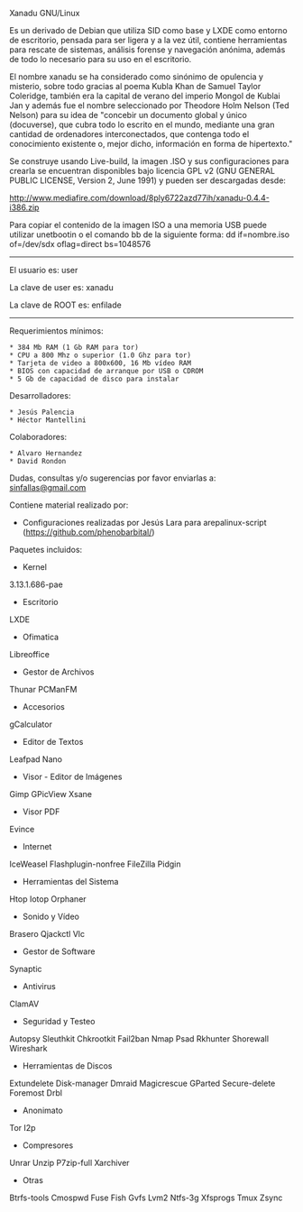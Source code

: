 Xanadu GNU/Linux

Es un derivado de Debian que utiliza SID como base y LXDE como entorno de escritorio, pensada para ser ligera y a la vez útil, contiene herramientas para rescate de sistemas, análisis forense y navegación anónima, además de todo lo necesario para su uso en el escritorio.

El nombre xanadu se ha considerado como sinónimo de opulencia y misterio, sobre todo gracias al poema Kubla Khan de Samuel Taylor Coleridge, también era la capital de verano del imperio Mongol de Kublai Jan y además fue el nombre seleccionado por Theodore Holm Nelson (Ted Nelson) para su idea de "concebir un documento global y único (docuverse), que cubra todo lo escrito en el mundo, mediante una gran cantidad de ordenadores interconectados, que contenga todo el conocimiento existente o, mejor dicho, información en forma de hipertexto."

Se construye usando Live-build, la imagen .ISO y sus configuraciones para crearla se encuentran disponibles bajo licencia GPL v2 (GNU GENERAL PUBLIC LICENSE, Version 2, June 1991) y pueden ser descargadas desde: 

http://www.mediafire.com/download/8ply6722azd77ih/xanadu-0.4.4-i386.zip

Para copiar el contenido de la imagen ISO a una memoria USB puede utilizar unetbootin o el comando bb de la siguiente forma: dd if=nombre.iso of=/dev/sdx oflag=direct bs=1048576

--------------------------

El usuario es:		user

La clave de user es:	xanadu

La clave de ROOT es:	enfilade

--------------------------

Requerimientos mínimos:

	* 384 Mb RAM (1 Gb RAM para tor)
	* CPU a 800 Mhz o superior (1.0 Ghz para tor)
	* Tarjeta de video a 800x600, 16 Mb vídeo RAM
	* BIOS con capacidad de arranque por USB o CDROM
	* 5 Gb de capacidad de disco para instalar

Desarrolladores:

	* Jesús Palencia
	* Héctor Mantellini

Colaboradores:

	* Alvaro Hernandez	
	* David Rondon


Dudas, consultas y/o sugerencias por favor enviarlas a: sinfallas@gmail.com

Contiene material realizado por:

* Configuraciones realizadas por Jesús Lara para arepalinux-script (https://github.com/phenobarbital/)

Paquetes incluidos:

* Kernel

3.13.1.686-pae

* Escritorio

LXDE

* Ofimatica

Libreoffice

* Gestor de Archivos

Thunar
PCManFM

* Accesorios

gCalculator

* Editor de Textos

Leafpad
Nano 

* Visor - Editor de Imágenes

Gimp
GPicView
Xsane

* Visor PDF

Evince

* Internet 

IceWeasel
Flashplugin-nonfree
FileZilla
Pidgin

* Herramientas del Sistema

Htop
Iotop
Orphaner

* Sonido y Vídeo

Brasero
Qjackctl
Vlc

* Gestor de Software

Synaptic 

* Antivirus

ClamAV 

* Seguridad y Testeo

Autopsy
Sleuthkit
Chkrootkit
Fail2ban
Nmap
Psad
Rkhunter
Shorewall
Wireshark

* Herramientas de Discos

Extundelete
Disk-manager
Dmraid
Magicrescue
GParted
Secure-delete
Foremost
Drbl

* Anonimato

Tor
I2p

* Compresores

Unrar
Unzip
P7zip-full
Xarchiver

* Otras

Btrfs-tools
Cmospwd
Fuse
Fish
Gvfs
Lvm2
Ntfs-3g
Xfsprogs
Tmux
Zsync

